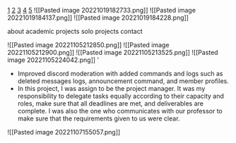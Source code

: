 [1](https://www.youtube.com/watch?v=EoIt1qjGKKM&ab_channel=KavirKaycee)
[2](https://www.youtube.com/watch?v=sYBag0xNU10&ab_channel=VensyKrishna)
[3](https://www.youtube.com/watch?v=m75O6oqXx70&ab_channel=AparajithAradhya)
[4](https://www.youtube.com/watch?v=ILPSWkq5x1E&ab_channel=TashfeenAhmed)
[5](https://www.youtube.com/watch?v=0iS_E9tN8nk&ab_channel=DesignerUp)
![[Pasted image 20221019182733.png]]
![[Pasted image 20221019184137.png]]
![[Pasted image 20221019184228.png]]


about
academic projects
solo projects
contact 

![[Pasted image 20221105212850.png]]
![[Pasted image 20221105212900.png]]
![[Pasted image 20221105213525.png]]
![[Pasted image 20221105224042.png]]
'
- Improved discord moderation with added commands and logs such as deleted messages logs, announcement command, and member profiles.
- In this project, I was assign to be the project manager. It was my responsibility to delegate tasks equally according to their capacity and roles, make sure that all deadlines are met, and deliverables are complete. I was also the one who communicates with our professor to make sure that the requirements given to us were clear.

![[Pasted image 20221107155057.png]]